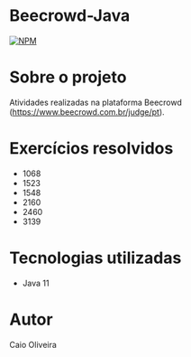 # Beecrowd-Java
[![NPM](https://img.shields.io/npm/l/react)](https://github.com/caio01/Beecrowd-Java/blob/master/LICENSE) 

# Sobre o projeto
Atividades realizadas na plataforma Beecrowd (https://www.beecrowd.com.br/judge/pt).

# Exercícios resolvidos
- 1068
- 1523
- 1548
- 2160
- 2460
- 3139

# Tecnologias utilizadas
- Java 11

# Autor

Caio Oliveira
